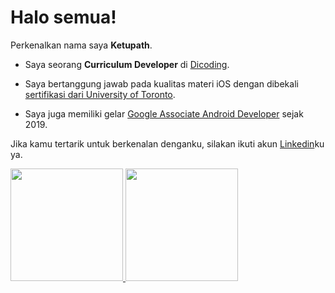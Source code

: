 # Halo semua! 

Perkenalkan nama saya **Ketupath**.

* Saya seorang **Curriculum Developer** di [Dicoding](https://www.dicoding.com/).

* Saya bertanggung jawab pada kualitas materi iOS dengan dibekali [sertifikasi dari University of Toronto](https://www.coursera.org/account/accomplishments/specialization/CLKJD8XBXJ3M).

* Saya juga memiliki gelar [Google Associate Android Developer](https://www.credential.net/h5deoi5h) sejak 2019.

Jika kamu tertarik untuk berkenalan denganku, silakan ikuti akun [Linkedin]([https://www.linkedin.com/in/ketupath/](https://www.linkedin.com/in/muhammad-raihan-381815220/))ku ya.

<p align="left">
<a href="https://github.com/ketupath">
  <img height="180em" src="https://github-readme-stats-eight-theta.vercel.app/api?username=ketupath&show_icons=true&theme=algolia&include_all_commits=true&count_private=true"/>
  <img height="180em" src="https://github-readme-stats-eight-theta.vercel.app/api/top-langs/?username=ketupath&layout=compact&langs_count=8&theme=algolia"/>
</a>
</p>
